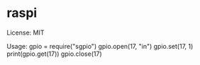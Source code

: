 raspi
=====
License: MIT

Usage:
gpio = require("sgpio")
gpio.open(17, "in")
gpio.set(17, 1)
print(gpio.get(17))
gpio.close(17)